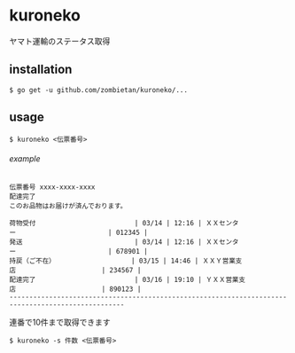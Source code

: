 # kuroneko
ヤマト運輸のステータス取得

## installation
`$ go get -u github.com/zombietan/kuroneko/...`  
## usage
`$ kuroneko <伝票番号>`  
###### example
```
伝票番号 xxxx-xxxx-xxxx
配達完了
このお品物はお届けが済んでおります。

荷物受付　　　　　　　　　　　　　　　| 03/14 | 12:16 | ＸＸセンター　　　　　　　　　　　　　　| 012345 |
発送　　　　　　　　　　　　　　　　　| 03/14 | 12:16 | ＸＸセンター　　　　　　　　　　　　　　| 678901 |
持戻（ご不在）　　　　　　　　　　　　| 03/15 | 14:46 | ＸＸＹ営業支店　　　　　　　　　　　　　| 234567 |
配達完了　　　　　　　　　　　　　　　| 03/16 | 19:10 | ＹＸＸ営業支店　　　　　　　　　　　　　| 890123 |
---------------------------------------------------------------------------------------------------
```
連番で10件まで取得できます  

`$ kuroneko -s 件数 <伝票番号>`
